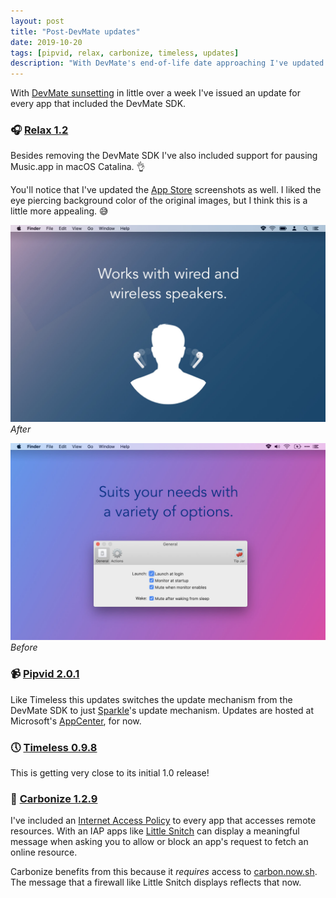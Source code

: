 ```yaml
---
layout: post
title: "Post-DevMate updates"
date: 2019-10-20
tags: [pipvid, relax, carbonize, timeless, updates]
description: "With DevMate's end-of-life date approaching I've updated every app to remove its SDK."
---
```


With [DevMate sunsetting](https://announcement.devmate.com) in little over a week I've issued an update for every app that included the DevMate SDK.

### 🎧 [Relax 1.2](/relax)

Besides removing the DevMate SDK I've also included support for pausing Music.app in macOS Catalina. 👌

You'll notice that I've updated the [App Store](/relax/appstore) screenshots as well. I liked the eye piercing background color of the original images, but I think this is a little more appealing. 😅

![New Relax App Store screenshot](/assets/img/news/relax-Headphones-Fullscreen.jpg)
*After*

![New Relax App Store screenshot](/assets/img/news/relax-Settings-Fullscreen-purple.jpg)
*Before*

### 📹 [Pipvid 2.0.1](/pipvid)

Like Timeless this updates switches the update mechanism from the DevMate SDK to just [Sparkle](https://sparkle-project.org)'s update mechanism. Updates are hosted at Microsoft's [AppCenter](https://appcenter.ms), for now.

### 🕔 [Timeless 0.9.8](/timeless)

This is getting very close to its initial 1.0 release!

### 🎨 [Carbonize 1.2.9](/carbonize)

I've included an [Internet Access Policy](https://obdev.at/iap/index.html) to every app that accesses remote resources. With an IAP apps like [Little Snitch](https://www.obdev.at/products/littlesnitch/index.html) can display a meaningful message when asking you to allow or block an app's request to fetch an online resource.

Carbonize benefits from this because it _requires_ access to [carbon.now.sh](https://carbon.now.sh). The message that a firewall like Little Snitch displays reflects that now.
